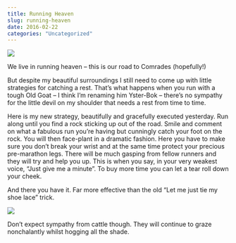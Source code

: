 ```yaml
---
title: Running Heaven
slug: running-heaven
date: 2016-02-22
categories: "Uncategorized"
---
```


<p><img src="http://res.cloudinary.com/dy6grlu8z/image/upload/v1558841978/ds2ihq5rreiifusz6275.jpg"/></p>
<p>We live in running heaven – this is our road to Comrades (hopefully!)</p>
<p>But despite my beautiful surroundings I still need to come up with little strategies for catching a rest. That’s what happens when you run with a tough Old Goat – I think I’m renaming him Yster-Bok – there’s no sympathy for the little devil on my shoulder that needs a rest from time to time.</p>
<p>Here is my new strategy, beautifully and gracefully executed yesterday. Run along until you find a rock sticking up out of the road. Smile and comment on what a fabulous run you’re having but cunningly catch your foot on the rock. You will then face-plant in a dramatic fashion. Here you have to make sure you don’t break your wrist and at the same time protect your precious pre-marathon legs. There will be much gasping from fellow runners and they will try and help you up. This is when you say, in your very weakest voice, “Just give me a minute”. To buy more time you can let a tear roll down your cheek.</p>
<p>And there you have it. Far more effective than the old “Let me just tie my shoe lace” trick.</p>
<p><img src="http://res.cloudinary.com/dy6grlu8z/image/upload/v1558841980/tp6shrzu6bhm6q58ywza.jpg"/></p>
<p>Don’t expect sympathy from cattle though. They will continue to graze nonchalantly whilst hogging all the shade.</p>
<p> </p>
<p> </p>
<p> </p>







